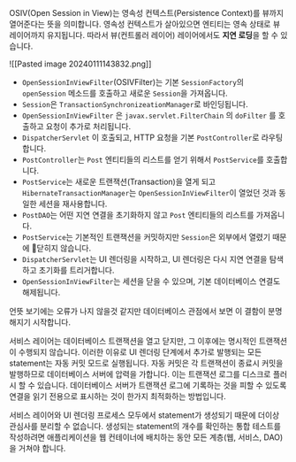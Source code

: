 OSIV(Open Session in View)는 영속성 컨텍스트(Persistence Context)를 뷰까지 열어준다는 뜻을 의미합니다. 영속성 컨텍스트가 살아있으면 엔티티는 영속 상태로 뷰 레이어까지 유지됩니다. 따라서 뷰(컨트롤러 레이어) 레이어에서도 **지연 로딩**을 할 수 있습니다. 


![[Pasted image 20240111143832.png]]
- `OpenSessionInViewFilter`(OSIVFilter)는 기본 `SessionFactory`의 `openSession` 메소드를 호출하고 새로운 `Session`을 가져옵니다.
- `Session`은 `TransactionSynchronizeationManager`로 바인딩됩니다.
- `OpenSessionInViewFilter` 은 `javax.servlet.FilterChain` 의 `doFilter` 를 호출하고 요청이 추가로 처리됩니다.
- `DispatcherServlet` 이 호출되고, HTTP 요청을 기본 `PostController`로 라우팅합니다.
- `PostController`는 `Post` 엔티티들의 리스트를 얻기 위해서 `PostService`를 호출합니다.
- `PostService`는 새로운 트랜잭션(Transaction)을 열게 되고 `HibernateTransactionManager`는 `OpenSessionInViewFilter`이 열었던 것과 동일한 세션을 재사용합니다.
- `PostDAO`는 어떤 지연 연결을 초기화하지 않고 `Post` 엔티티들의 리스트를 가져옵니다.
- `PostService`는 기본적인 트랜잭션을 커밋하지만 `Session`은 외부에서 열렸기 때문에 닫히지 않습니다.
- `DispatcherServlet`는 UI 렌더링을 시작하고, UI 렌더링은 다시 지연 연결을 탐색하고 초기화를 트리거합니다.
- `OpenSessionInViewFilter`는 세션을 닫을 수 있으며, 기본 데이터베이스 연결도 해제됩니다.

언뜻 보기에는 오류가 나지 않을것 같지만 데이터베이스 관점에서 보면 이 결함이 분명해지기 시작합니다. 

서비스 레이어는 데이터베이스 트랜잭션을 열고 닫지만, 그 이후에는 명시적인 트랜잭션이 수행되지 않습니다. 이러한 이유로 UI 렌더링 단계에서 추가로 발행되는 모든 statement는 자동 커밋 모드로 실행됩니다. 자동 커밋은 각 트랜잭션이 종료시 커밋을 발행하므로 데이터베이스 서버에 압력을 가합니다. 이는 트랜잭션 로그를 디스크로 플러시 할 수 있습니다. 데이터베이스 서버가 트랜잭션 로그에 기록하는 것을 피할 수 있도록 연결을 읽기 전용으로 표시하는 것이 한가지 최적화하는 방법입니다.

서비스 레이어와 UI 렌더링 프로세스 모두에서 statement가 생성되기 때문에 더이상 관심사를 분리할 수 없습니다. 생성되는 statement의 개수를 확인하는 통합 테스트를 작성하려면 애플리케이션을 웹 컨테이너에 배치하는 동안 모든 계층(웹, 서비스, DAO)을 거쳐야 합니다.

